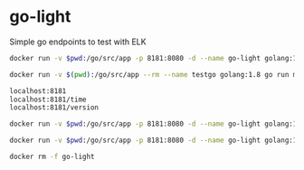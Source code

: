 # go-light
Simple go endpoints to test with ELK

```sh
docker run -v $pwd:/go/src/app -p 8181:8080 -d --name go-light golang:1.8 go run src/app/main.go

docker run -v $(pwd):/go/src/app --rm --name testgo golang:1.8 go run main.go
```


```sh
localhost:8181
localhost:8181/time
localhost:8181/version
```

```sh
docker run -v $pwd:/go/src/app -p 8181:8080 -d --name go-light golang:1.8 /bin/bash -c "go run src/app/main.go"
```

```sh
docker run -v $pwd:/go/src/app -p 8181:8080 -d --name go-light golang:1.8 /bin/bash -c "cd src/app;go get -v ./...;go run /src/app/main.go"
```

```sh
docker rm -f go-light
```
